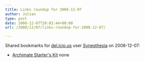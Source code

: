 ```yaml
---
title: Links roundup for 2008-12-07
author: Julian
type: post
date: 2008-12-07T20:03:44+00:00
url: /2008/12/07/links-roundup-for-2008-12-07/

---
```

Shared bookmarks for [del.icio.us][1] user [Synesthesia][2] on 2008-12-07:

  * [Archimate Starter's Kit][3] 
    none</li> </ul>

 [1]: http://del.icio.us/
 [2]: http://del.icio.us/synesthesia
 [3]: http://www.archimate.org/en/start_using_archimate/starters_kit.html